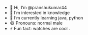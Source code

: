 - 👋 Hi, I’m @pranshukumar44
- 👀 I’m interested in knowledge
- 🌱 I’m currently learning java, python 
- 😄 Pronouns: normal male
- ⚡ Fun fact: watches are cool .

<!---
pranshukumar44/pranshukumar44 is a ✨ special ✨ repository because its `README.md` (this file) appears on your GitHub profile.
You can click the Preview link to take a look at your changes.
--->
